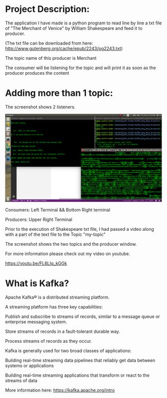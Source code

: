 # Project Description:

The application I have made is a python program to read line by line a txt file of "The Merchant of Venice" by William Shakespeare and feed it to producer.

(The txt file can be downloaded from here: http://www.gutenberg.org/cache/epub/2243/pg2243.txt)

The topic name of this producer is Merchant

The consumer will be listening for the topic and will print it as soon as the producer produces the content

# Adding more than 1 topic:

The screenshot shows 2 listeners.

![Use of 2 Topics and 2 Listeners](https://github.com/tejasghalsasi/Kafka_Big_Data_Project1/raw/master/Screenshot%20from%202018-06-15%2002-16-02.png)

Consumers: Left Terminal && Bottom Right terminal

Producers: Upper Right Terminal

Prior to the execution of Shakespeare txt file, I had passed a video along with a part of the text file to the Topic "my-topic"

The screenshot shows the two topics and the producer window.

For more information please check out my video on youtube.

https://youtu.be/FL6LIq_kGGk




# What is Kafka?

Apache Kafka® is a distributed streaming platform. 

A streaming platform has three key capabilities:

Publish and subscribe to streams of records, similar to a message queue or enterprise messaging system.


Store streams of records in a fault-tolerant durable way.


Process streams of records as they occur.



Kafka is generally used for two broad classes of applications:

Building real-time streaming data pipelines that reliably get data between systems or applications

Building real-time streaming applications that transform or react to the streams of data

More information here: https://kafka.apache.org/intro

